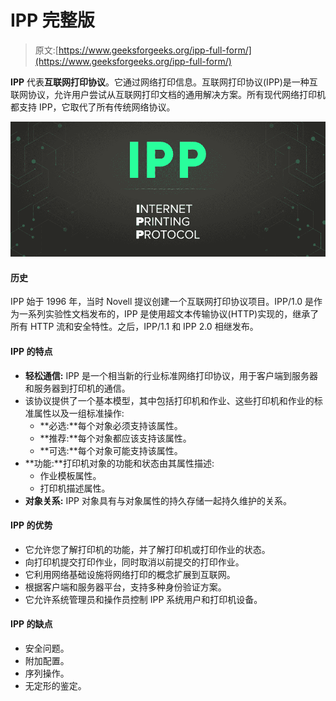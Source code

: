 # IPP 完整版

> 原文:[https://www.geeksforgeeks.org/ipp-full-form/](https://www.geeksforgeeks.org/ipp-full-form/)

**IPP** 代表**互联网打印协议**。它通过网络打印信息。互联网打印协议(IPP)是一种互联网协议，允许用户尝试从互联网打印文档的通用解决方案。所有现代网络打印机都支持 IPP，它取代了所有传统网络协议。

![IPP-Full-Form](img/9e048898209f182799d7130669b8f0ab.png)

#### 历史

IPP 始于 1996 年，当时 Novell 提议创建一个互联网打印协议项目。IPP/1.0 是作为一系列实验性文档发布的，IPP 是使用超文本传输协议(HTTP)实现的，继承了所有 HTTP 流和安全特性。之后，IPP/1.1 和 IPP 2.0 相继发布。

#### IPP 的特点

*   **轻松通信:** IPP 是一个相当新的行业标准网络打印协议，用于客户端到服务器和服务器到打印机的通信。
*   该协议提供了一个基本模型，其中包括打印机和作业、这些打印机和作业的标准属性以及一组标准操作:
    *   **必选:**每个对象必须支持该属性。
    *   **推荐:**每个对象都应该支持该属性。
    *   **可选:**每个对象可能支持该属性。
*   **功能:**打印机对象的功能和状态由其属性描述:
    *   作业模板属性。
    *   打印机描述属性。
*   **对象关系:** IPP 对象具有与对象属性的持久存储一起持久维护的关系。

#### IPP 的优势

*   它允许您了解打印机的功能，并了解打印机或打印作业的状态。
*   向打印机提交打印作业，同时取消以前提交的打印作业。
*   它利用网络基础设施将网络打印的概念扩展到互联网。
*   根据客户端和服务器平台，支持多种身份验证方案。
*   它允许系统管理员和操作员控制 IPP 系统用户和打印机设备。

#### IPP 的缺点

*   安全问题。
*   附加配置。
*   序列操作。
*   无定形的鉴定。